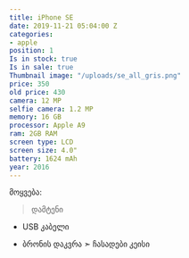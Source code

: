 ```yaml
---
title: iPhone SE
date: 2019-11-21 05:04:00 Z
categories:
- apple
position: 1
Is in stock: true
Is in sale: true
Thumbnail image: "/uploads/se_all_gris.png"
price: 350
old price: 430
camera: 12 MP
selfie camera: 1.2 MP
memory: 16 GB
processor: Apple A9
ram: 2GB RAM
screen type: LCD
screen size: 4.0"
battery: 1624 mAh
year: 2016
---
```


მოყვება: 
>დამტენი
* USB კაბელი
- ბრონის დაკვრა
➣ ჩასადები კეისი

 